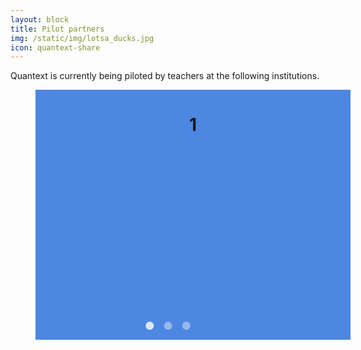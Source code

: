 ```yaml
---
layout: block
title: Pilot partners
img: /static/img/lotsa_ducks.jpg
icon: quantext-share
---
```

<style>

.gallery .control-operator:target ~ .controls .control-button {
  color: #ccc;
  color: rgba(255, 255, 255, 0.4);
}

.gallery .control-button:first-of-type,
.gallery .control-operator:nth-of-type(1):target ~ .controls .control-button:nth-of-type(1),
.gallery .control-operator:nth-of-type(2):target ~ .controls .control-button:nth-of-type(2),
.gallery .control-operator:nth-of-type(3):target ~ .controls .control-button:nth-of-type(3),
.gallery .control-operator:nth-of-type(4):target ~ .controls .control-button:nth-of-type(4),
.gallery .control-operator:nth-of-type(5):target ~ .controls .control-button:nth-of-type(5) {
  color: white;
  color: rgba(255, 255, 255, 0.8);
}

.gallery .item:first-of-type {
  position: static;
  pointer-events: auto;
  opacity: 1;
}

.gallery .item {
  position: absolute;
  top: 0;
  left: 0;
  width: 100%;
  height: 100%;
  pointer-events: none;
  opacity: 0;
  -webkit-transition: opacity .5s;
  -o-transition: opacity .5s;
  transition: opacity .5s;
}

.gallery .control-operator {
  display: none;
}

.gallery .control-operator:target ~ .item {
  pointer-events: none;
  opacity: 0;
  -webkit-animation: none;
  -o-animation: none;
  animation: none;
}

.gallery .control-operator:target ~ .controls .control-button {
  -webkit-animation: none;
  -o-animation: none;
  animation: none;
}

@-webkit-keyframes controlAnimation-2 {
  0% {
    color: #ccc;
    color: rgba(255, 255, 255, 0.4);
  }

  14.3%, 50% {
    color: white;
    color: rgba(255, 255, 255, 0.8);
  }

  64.3%, 100% {
    color: #ccc;
    color: rgba(255, 255, 255, 0.4);
  }
}

@-o-keyframes controlAnimation-2 {
  0% {
    color: #ccc;
    color: rgba(255, 255, 255, 0.4);
  }

  14.3%, 50% {
    color: white;
    color: rgba(255, 255, 255, 0.8);
  }

  64.3%, 100% {
    color: #ccc;
    color: rgba(255, 255, 255, 0.4);
  }
}

@keyframes controlAnimation-2 {
  0% {
    color: #ccc;
    color: rgba(255, 255, 255, 0.4);
  }

  14.3%, 50% {
    color: white;
    color: rgba(255, 255, 255, 0.8);
  }

  64.3%, 100% {
    color: #ccc;
    color: rgba(255, 255, 255, 0.4);
  }
}

@-webkit-keyframes galleryAnimation-2 {
  0% {
    opacity: 0;
  }

  14.3%, 50% {
    opacity: 1;
  }

  64.3%, 100% {
    opacity: 0;
  }
}

@-o-keyframes galleryAnimation-2 {
  0% {
    opacity: 0;
  }

  14.3%, 50% {
    opacity: 1;
  }

  64.3%, 100% {
    opacity: 0;
  }
}

@keyframes galleryAnimation-2 {
  0% {
    opacity: 0;
  }

  14.3%, 50% {
    opacity: 1;
  }

  64.3%, 100% {
    opacity: 0;
  }
}

.gallery .control-operator:nth-of-type(1):target ~ .item:nth-of-type(1) {
  pointer-events: auto;
  opacity: 1;
}

.gallery .control-operator:nth-of-type(2):target ~ .item:nth-of-type(2) {
  pointer-events: auto;
  opacity: 1;
}

.items-2.autoplay .control-button {
  -webkit-animation: controlAnimation-2 14s infinite;
  -o-animation: controlAnimation-2 14s infinite;
  animation: controlAnimation-2 14s infinite;
}

.items-2.autoplay .item {
  -webkit-animation: galleryAnimation-2 14s infinite;
  -o-animation: galleryAnimation-2 14s infinite;
  animation: galleryAnimation-2 14s infinite;
}

.items-2 .control-button:nth-of-type(1),
.items-2 .item:nth-of-type(1) {
  -webkit-animation-delay: -2s;
  -o-animation-delay: -2s;
  animation-delay: -2s;
}

.items-2 .control-button:nth-of-type(2),
.items-2 .item:nth-of-type(2) {
  -webkit-animation-delay: 5s;
  -o-animation-delay: 5s;
  animation-delay: 5s;
}

@-webkit-keyframes controlAnimation-3 {
  0% {
    color: #ccc;
    color: rgba(255, 255, 255, 0.4);
  }

  9.5%, 33.3% {
    color: white;
    color: rgba(255, 255, 255, 0.8);
  }

  42.9%, 100% {
    color: #ccc;
    color: rgba(255, 255, 255, 0.4);
  }
}

@-o-keyframes controlAnimation-3 {
  0% {
    color: #ccc;
    color: rgba(255, 255, 255, 0.4);
  }

  9.5%, 33.3% {
    color: white;
    color: rgba(255, 255, 255, 0.8);
  }

  42.9%, 100% {
    color: #ccc;
    color: rgba(255, 255, 255, 0.4);
  }
}

@keyframes controlAnimation-3 {
  0% {
    color: #ccc;
    color: rgba(255, 255, 255, 0.4);
  }

  9.5%, 33.3% {
    color: white;
    color: rgba(255, 255, 255, 0.8);
  }

  42.9%, 100% {
    color: #ccc;
    color: rgba(255, 255, 255, 0.4);
  }
}

@-webkit-keyframes galleryAnimation-3 {
  0% {
    opacity: 0;
  }

  9.5%, 33.3% {
    opacity: 1;
  }

  42.9%, 100% {
    opacity: 0;
  }
}

@-o-keyframes galleryAnimation-3 {
  0% {
    opacity: 0;
  }

  9.5%, 33.3% {
    opacity: 1;
  }

  42.9%, 100% {
    opacity: 0;
  }
}

@keyframes galleryAnimation-3 {
  0% {
    opacity: 0;
  }

  9.5%, 33.3% {
    opacity: 1;
  }

  42.9%, 100% {
    opacity: 0;
  }
}

.gallery .control-operator:nth-of-type(1):target ~ .item:nth-of-type(1) {
  pointer-events: auto;
  opacity: 1;
}

.gallery .control-operator:nth-of-type(2):target ~ .item:nth-of-type(2) {
  pointer-events: auto;
  opacity: 1;
}

.gallery .control-operator:nth-of-type(3):target ~ .item:nth-of-type(3) {
  pointer-events: auto;
  opacity: 1;
}

.items-3.autoplay .control-button {
  -webkit-animation: controlAnimation-3 21s infinite;
  -o-animation: controlAnimation-3 21s infinite;
  animation: controlAnimation-3 21s infinite;
}

.items-3.autoplay .item {
  -webkit-animation: galleryAnimation-3 21s infinite;
  -o-animation: galleryAnimation-3 21s infinite;
  animation: galleryAnimation-3 21s infinite;
}

.items-3 .control-button:nth-of-type(1),
.items-3 .item:nth-of-type(1) {
  -webkit-animation-delay: -2s;
  -o-animation-delay: -2s;
  animation-delay: -2s;
}

.items-3 .control-button:nth-of-type(2),
.items-3 .item:nth-of-type(2) {
  -webkit-animation-delay: 5s;
  -o-animation-delay: 5s;
  animation-delay: 5s;
}

.items-3 .control-button:nth-of-type(3),
.items-3 .item:nth-of-type(3) {
  -webkit-animation-delay: 12s;
  -o-animation-delay: 12s;
  animation-delay: 12s;
}

@-webkit-keyframes controlAnimation-4 {
  0% {
    color: #ccc;
    color: rgba(255, 255, 255, 0.4);
  }

  7.1%, 25% {
    color: white;
    color: rgba(255, 255, 255, 0.8);
  }

  32.1%, 100% {
    color: #ccc;
    color: rgba(255, 255, 255, 0.4);
  }
}

@-o-keyframes controlAnimation-4 {
  0% {
    color: #ccc;
    color: rgba(255, 255, 255, 0.4);
  }

  7.1%, 25% {
    color: white;
    color: rgba(255, 255, 255, 0.8);
  }

  32.1%, 100% {
    color: #ccc;
    color: rgba(255, 255, 255, 0.4);
  }
}

@keyframes controlAnimation-4 {
  0% {
    color: #ccc;
    color: rgba(255, 255, 255, 0.4);
  }

  7.1%, 25% {
    color: white;
    color: rgba(255, 255, 255, 0.8);
  }

  32.1%, 100% {
    color: #ccc;
    color: rgba(255, 255, 255, 0.4);
  }
}

@-webkit-keyframes galleryAnimation-4 {
  0% {
    opacity: 0;
  }

  7.1%, 25% {
    opacity: 1;
  }

  32.1%, 100% {
    opacity: 0;
  }
}

@-o-keyframes galleryAnimation-4 {
  0% {
    opacity: 0;
  }

  7.1%, 25% {
    opacity: 1;
  }

  32.1%, 100% {
    opacity: 0;
  }
}

@keyframes galleryAnimation-4 {
  0% {
    opacity: 0;
  }

  7.1%, 25% {
    opacity: 1;
  }

  32.1%, 100% {
    opacity: 0;
  }
}

.gallery .control-operator:nth-of-type(1):target ~ .item:nth-of-type(1) {
  pointer-events: auto;
  opacity: 1;
}

.gallery .control-operator:nth-of-type(2):target ~ .item:nth-of-type(2) {
  pointer-events: auto;
  opacity: 1;
}

.gallery .control-operator:nth-of-type(3):target ~ .item:nth-of-type(3) {
  pointer-events: auto;
  opacity: 1;
}

.gallery .control-operator:nth-of-type(4):target ~ .item:nth-of-type(4) {
  pointer-events: auto;
  opacity: 1;
}

.items-4.autoplay .control-button {
  -webkit-animation: controlAnimation-4 28s infinite;
  -o-animation: controlAnimation-4 28s infinite;
  animation: controlAnimation-4 28s infinite;
}

.items-4.autoplay .item {
  -webkit-animation: galleryAnimation-4 28s infinite;
  -o-animation: galleryAnimation-4 28s infinite;
  animation: galleryAnimation-4 28s infinite;
}

.items-4 .control-button:nth-of-type(1),
.items-4 .item:nth-of-type(1) {
  -webkit-animation-delay: -2s;
  -o-animation-delay: -2s;
  animation-delay: -2s;
}

.items-4 .control-button:nth-of-type(2),
.items-4 .item:nth-of-type(2) {
  -webkit-animation-delay: 5s;
  -o-animation-delay: 5s;
  animation-delay: 5s;
}

.items-4 .control-button:nth-of-type(3),
.items-4 .item:nth-of-type(3) {
  -webkit-animation-delay: 12s;
  -o-animation-delay: 12s;
  animation-delay: 12s;
}

.items-4 .control-button:nth-of-type(4),
.items-4 .item:nth-of-type(4) {
  -webkit-animation-delay: 19s;
  -o-animation-delay: 19s;
  animation-delay: 19s;
}

@-webkit-keyframes controlAnimation-5 {
  0% {
    color: #ccc;
    color: rgba(255, 255, 255, 0.4);
  }

  5.7%, 20% {
    color: white;
    color: rgba(255, 255, 255, 0.8);
  }

  25.7%, 100% {
    color: #ccc;
    color: rgba(255, 255, 255, 0.4);
  }
}

@-o-keyframes controlAnimation-5 {
  0% {
    color: #ccc;
    color: rgba(255, 255, 255, 0.4);
  }

  5.7%, 20% {
    color: white;
    color: rgba(255, 255, 255, 0.8);
  }

  25.7%, 100% {
    color: #ccc;
    color: rgba(255, 255, 255, 0.4);
  }
}

@keyframes controlAnimation-5 {
  0% {
    color: #ccc;
    color: rgba(255, 255, 255, 0.4);
  }

  5.7%, 20% {
    color: white;
    color: rgba(255, 255, 255, 0.8);
  }

  25.7%, 100% {
    color: #ccc;
    color: rgba(255, 255, 255, 0.4);
  }
}

@-webkit-keyframes galleryAnimation-5 {
  0% {
    opacity: 0;
  }

  5.7%, 20% {
    opacity: 1;
  }

  25.7%, 100% {
    opacity: 0;
  }
}

@-o-keyframes galleryAnimation-5 {
  0% {
    opacity: 0;
  }

  5.7%, 20% {
    opacity: 1;
  }

  25.7%, 100% {
    opacity: 0;
  }
}

@keyframes galleryAnimation-5 {
  0% {
    opacity: 0;
  }

  5.7%, 20% {
    opacity: 1;
  }

  25.7%, 100% {
    opacity: 0;
  }
}

.gallery .control-operator:nth-of-type(1):target ~ .item:nth-of-type(1) {
  pointer-events: auto;
  opacity: 1;
}

.gallery .control-operator:nth-of-type(2):target ~ .item:nth-of-type(2) {
  pointer-events: auto;
  opacity: 1;
}

.gallery .control-operator:nth-of-type(3):target ~ .item:nth-of-type(3) {
  pointer-events: auto;
  opacity: 1;
}

.gallery .control-operator:nth-of-type(4):target ~ .item:nth-of-type(4) {
  pointer-events: auto;
  opacity: 1;
}

.gallery .control-operator:nth-of-type(5):target ~ .item:nth-of-type(5) {
  pointer-events: auto;
  opacity: 1;
}

.items-5.autoplay .control-button {
  -webkit-animation: controlAnimation-5 35s infinite;
  -o-animation: controlAnimation-5 35s infinite;
  animation: controlAnimation-5 35s infinite;
}

.items-5.autoplay .item {
  -webkit-animation: galleryAnimation-5 35s infinite;
  -o-animation: galleryAnimation-5 35s infinite;
  animation: galleryAnimation-5 35s infinite;
}

.items-5 .control-button:nth-of-type(1),
.items-5 .item:nth-of-type(1) {
  -webkit-animation-delay: -2s;
  -o-animation-delay: -2s;
  animation-delay: -2s;
}

.items-5 .control-button:nth-of-type(2),
.items-5 .item:nth-of-type(2) {
  -webkit-animation-delay: 5s;
  -o-animation-delay: 5s;
  animation-delay: 5s;
}

.items-5 .control-button:nth-of-type(3),
.items-5 .item:nth-of-type(3) {
  -webkit-animation-delay: 12s;
  -o-animation-delay: 12s;
  animation-delay: 12s;
}

.items-5 .control-button:nth-of-type(4),
.items-5 .item:nth-of-type(4) {
  -webkit-animation-delay: 19s;
  -o-animation-delay: 19s;
  animation-delay: 19s;
}

.items-5 .control-button:nth-of-type(5),
.items-5 .item:nth-of-type(5) {
  -webkit-animation-delay: 26s;
  -o-animation-delay: 26s;
  animation-delay: 26s;
}

.gallery .control-button {
  color: #ccc;
  color: rgba(255, 255, 255, 0.4);
}

.gallery .control-button:hover {
  color: white;
  color: rgba(255, 255, 255, 0.8);
}

/*
	Theme controls how everything looks in Gallery CSS.
*/

.gallery {
  position: relative;
}

.gallery .item {
  height: 400px;
  overflow: hidden;
  text-align: center;
  background: #4d87e2;
}

.gallery .controls {
  position: absolute;
  bottom: 0;
  width: 100%;
  text-align: center;
}

.gallery .control-button {
  display: inline-block;
  margin: 0 .02em;
  font-size: 3em;
  text-align: center;
  text-decoration: none;
  -webkit-transition: color .1s;
  -o-transition: color .1s;
  transition: color .1s;
}

</style>
Quantext is currently being piloted by teachers at the following institutions. <br/>
<div class="gallery autoplay items-3">
  <div id="item-1" class="control-operator"></div>
  <div id="item-2" class="control-operator"></div>
  <div id="item-3" class="control-operator"></div>

  <figure class="item">
    <h1>1</h1>
  </figure>

  <figure class="item">
    <h1>2</h1>
  </figure>

  <figure class="item">
    <h1>3</h1>
  </figure>

  <div class="controls">
    <a href="#item-1" class="control-button">•</a>
    <a href="#item-2" class="control-button">•</a>
    <a href="#item-3" class="control-button">•</a>
  </div>
</div>
